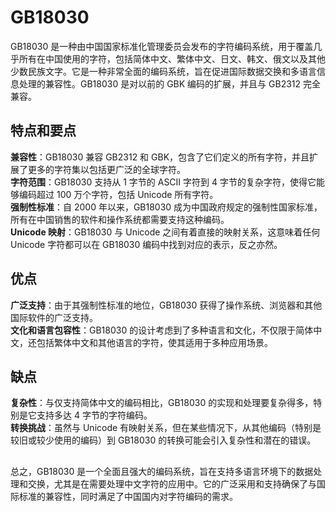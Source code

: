 # GB18030
GB18030 是一种由中国国家标准化管理委员会发布的字符编码系统，用于覆盖几乎所有在中国使用的字符，包括简体中文、繁体中文、日文、韩文、俄文以及其他少数民族文字。它是一种非常全面的编码系统，旨在促进国际数据交换和多语言信息处理的兼容性。GB18030 是对以前的 GBK 编码的扩展，并且与 GB2312 完全兼容。

## 特点和要点
**兼容性**：GB18030 兼容 GB2312 和 GBK，包含了它们定义的所有字符，并且扩展了更多的字符集以包括更广泛的全球字符。    
**字符范围**：GB18030 支持从 1 字节的 ASCII 字符到 4 字节的复杂字符，使得它能够编码超过 100 万个字符，包括 Unicode 所有字符。   
**强制性标准**：自 2000 年以来，GB18030 成为中国政府规定的强制性国家标准，所有在中国销售的软件和操作系统都需要支持这种编码。    
**Unicode 映射**：GB18030 与 Unicode 之间有着直接的映射关系，这意味着任何 Unicode 字符都可以在 GB18030 编码中找到对应的表示，反之亦然。 

## 优点
**广泛支持**：由于其强制性标准的地位，GB18030 获得了操作系统、浏览器和其他国际软件的广泛支持。  
**文化和语言包容性**：GB18030 的设计考虑到了多种语言和文化，不仅限于简体中文，还包括繁体中文和其他语言的字符，使其适用于多种应用场景。  

## 缺点
**复杂性**：与仅支持简体中文的编码相比，GB18030 的实现和处理要复杂得多，特别是它支持多达 4 字节的字符编码。  
**转换挑战**：虽然与 Unicode 有映射关系，但在某些情况下，从其他编码（特别是较旧或较少使用的编码）到 GB18030 的转换可能会引入复杂性和潜在的错误。    

##

总之，GB18030 是一个全面且强大的编码系统，旨在支持多语言环境下的数据处理和交换，尤其是在需要处理中文字符的应用中。它的广泛采用和支持确保了与国际标准的兼容性，同时满足了中国国内对字符编码的需求。